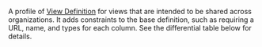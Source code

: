 A profile of [View Definition](StructureDefinition-ViewDefinition.html) for views that are intended
to be shared across organizations. It adds constraints to the base definition, such as requiring a URL, name, and types for each
column. See the differential table below for details.